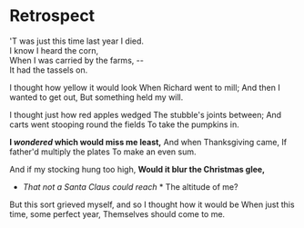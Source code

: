 # Retrospect
'T was just this time last year I died.  
I know I heard the corn,  
When I was carried by the farms, --  
It had the tassels on.  

I thought how yellow it would look
When Richard went to mill;
And then I wanted to get out,
But something held my will.

I thought just how red apples wedged
The stubble's joints between;
And carts went stooping round the fields
To take the pumpkins in.

**I _wondered_ which would miss me least,**
And when Thanksgiving came,
If father'd multiply the plates
To make an even sum.

And if my stocking hung too high,
**Would it blur the Christmas glee,**
* *That not a Santa Claus could reach* *
The altitude of me?

But this sort grieved myself, and so
I thought how it would be
When just this time, some perfect year,
Themselves should come to me.
